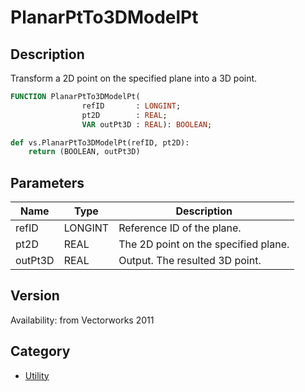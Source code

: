 # PlanarPtTo3DModelPt

## Description
Transform a 2D point on the specified plane into a 3D point.

```pascal
FUNCTION PlanarPtTo3DModelPt(
				refID       : LONGINT;
				pt2D        : REAL;
				VAR outPt3D : REAL): BOOLEAN;
```

```python
def vs.PlanarPtTo3DModelPt(refID, pt2D):
    return (BOOLEAN, outPt3D)
```

## Parameters
|Name|Type|Description|
|---|---|---|
|refID|LONGINT|Reference ID of the plane.|
|pt2D|REAL|The 2D point on the specified plane.|
|outPt3D|REAL|Output. The resulted 3D point.|

## Version
Availability: from Vectorworks 2011

## Category
* [Utility](../Categories/Utility.md)
